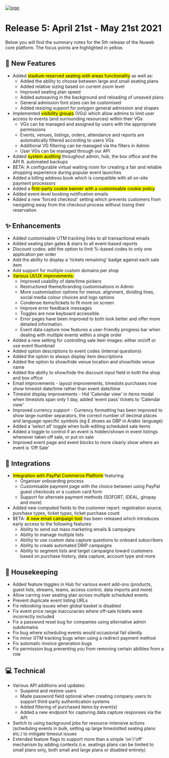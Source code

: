 [![logo](https://user-images.githubusercontent.com/57409655/115874120-a567c880-a43b-11eb-95ea-9297cfea6658.png)](/releases)


# Release 5: April 21st - May 21st 2021
Below you will find the summary notes for the 5th release of the Nuweb core platform. The focus points are highlighted in yellow.

## 🚀 New Features
- Added <mark>stadium reserved seating with areas functionality</mark> as well as:
    - Added the ability to choose between large and small seating plans
    - Added relative sizing based on current zoom level
    - Improved seating plan speed
    - Added autosaving in the background and reloading of unsaved plans
    - General admission font sizes can be customised
    - Added resizing support for polygon general admission and shapes
- Implemented <mark>visibility groups</mark> (VGs) which allow admins to limit user access to events (and surrounding resources) within their VGs
    - VGs can be managed and assigned by users with the appropriate permissions
    - Events, venues, listings, orders, attendance and reports are automatically filtered according to users VGs
    - Additional VG filtering can be managed via the filters in Admin
    - User VGs can be managed through our API
- Added <mark>system auditing</mark> throughout admin, hub, the box office and the API ft. automated backups
- BETA: A configurable virtual waiting room for creating a fair and reliable shopping experience during popular event launches
- Added a billing address book which is compatible with all on-site payment processors
- Added a <mark>first-party cookie banner with a customisable cookie policy</mark>
- Added event-level booking notification emails
- Added a new 'forced checkout' setting which prevents customers from navigating away from the checkout process without losing their reservation

## ✨ Enhancements
- Added customisable UTM tracking links to all transactional emails
- Added seating plan gates & stairs to all event-based reports
- Discount codes: add the option to limit %-based codes to only one application per order
- Add the ability to display a 'tickets remaining' badge against each sale item
- Add support for multiple custom domains per shop
- <mark>Various UI/UX improvements:</mark>
  - Improved usability of date/time pickers
  - Restructured theme/branding customisations in Admin
  - More customisation options for menus: alignment, dividing lines, social media colour choices and logo options
  - Condense items/tickets to fit more on screen
  - Improve error feedback messages
  - Toggles are now keyboard accessible.
  - Error pages have been improved to both look better and offer more detailed information.
  - Event data capture now features a user-friendly progress bar when dealing with multiple events within a single order
- Added a new setting for controlling sale item images: either on/off or use event thumbnail
- Added option descriptions to event codes (internal questions)
- Added the option to always display item descriptions
- Added the option to show/hide venue location and show/hide venue name
- Added the ability to show/hide the discount input field in both the shop and box office
- Email improvements - layout improvements, timeslots purchases now show timeslot date/time rather than event date/time
- Timeslot display improvements - Hid ‘Calendar view’ in items modal when timeslots span only 1 day, added ‘event pass’ tickets to ‘Calendar view’
- Improved currency support - Currency formatting has been improved to show large number separators, the correct number of decimal places and language-specific symbols (eg £ shows as GBP in Arabic language)
- Added a ‘select all’ toggle when bulk-editing scheduled sale items
- Added a toggle to control if an event is hidden/shown in event listings whenever taken off sale, or put on sale
- Improved event page and event blocks to more clearly show where an event is ‘Off Sale’


## 🤝 Integrations
- <mark>Integration with PayPal Commerce Platform</mark> featuring:
  - Organiser onboarding process
  - Customisable payment page with the choice between using PayPal guest checkouts or a custom card form
  - Support for alternate payment methods (SOFORT, iDEAL, giropay and more)
- Added new computed fields to the customer report: registration source, purchase types, ticket types, ticket purchase count
- BETA: <mark>A new email campaign tool</mark> has been released which introduces early access to the following features:
    - Ability to send out mass marketing emails & campaigns
    - Ability to manage multiple lists
    - Ability to use custom data capture questions to onboard subscribers
    - Ability to create automated DRIP campaigns
    - Ability to segment lists and target campaigns toward customers based on purchase history, data capture, account type and more


## 🧹 Housekeeping
- Added feature toggles in Hub for various event add-ons (products, guest lists, streams, teams, access control, data imports and more)
- Allow carring over seating plan across multiple scheduled events
- Prevent duplicate event listing URLs
- Fix rebooking issues when global basket is disabled
- Fix event price range inaccuracies where off-sale tickets were incorrectly included
- Fix a password reset bug for companies using alternative admin subdomains
- Fix bug where scheduling events would occasional fail silently
- Fix minor GTM tracking bugs when using a redirect payment method
- Fix automatic invoice generation bugs
- Fix permission bug preventing you from removing certain abilities from a role

## 💻 Technical
- Various API additions and updates:
  - Suspend and restore users
  - Made password field optional when creating company users to support third-party authentication systems
  - Added filtering of purchased items by event(s)
  - Added a new endpoint for capturing data capture responses via the API
- Switch to using background jobs for resource-intensive actions (scheduling events in bulk, setting up large timeslotted seating plans etc.) to mitigate timeout issues
- Extended feature flags to support more than a simple 'on'/'off' mechanism by adding contexts (i.e. seatings plans can be limited to small plans only, both small and large plans or disabled entirely) 










<style>
  header, footer { display: none; }
  section { width: 100% }
</style>
